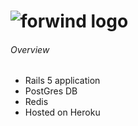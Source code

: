 ![forwind logo](https://s3-eu-west-1.amazonaws.com/forwind-images/press/forwind-white-logo.jpg)
==========

###### Overview
* Rails 5 application
* PostGres DB
* Redis
* Hosted on Heroku
